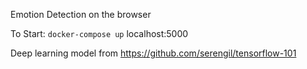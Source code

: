 Emotion Detection on the browser

To Start:
`docker-compose up`
localhost:5000

Deep learning model from https://github.com/serengil/tensorflow-101
